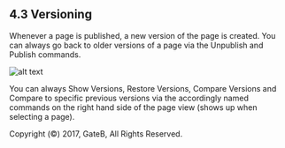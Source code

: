 ## 4.3 Versioning

Whenever a page is published, a new version of the page is created. You can always go back to older versions of a page via the Unpublish and Publish commands.

![alt text](//reference/dummy.png "this is a placeholder")

You can always Show Versions, Restore Versions, Compare Versions and Compare to specific previous versions via the accordingly named commands on the right hand side of the page view (shows up when selecting a page).

Copyright (©) 2017, GateB, All Rights Reserved.

